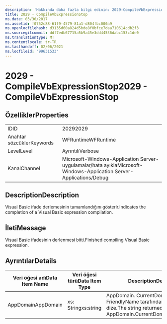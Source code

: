 ```yaml
---
description: 'Hakkında daha fazla bilgi edinin: 2029-CompileVbExpressionStop'
title: 2029 - CompileVbExpressionStop
ms.date: 03/30/2017
ms.assetid: f0752c88-61f9-4579-81a1-d804fbc000a9
ms.openlocfilehash: d3135d60a824d5bde8f0bfce7daa710614cdb2f3
ms.sourcegitcommit: ddf7edb67715a5b9a45e3dd44536dabc153c1de0
ms.translationtype: MT
ms.contentlocale: tr-TR
ms.lasthandoff: 02/06/2021
ms.locfileid: "99631533"
---
```

# <a name="2029---compilevbexpressionstop"></a><span data-ttu-id="99c07-103">2029 - CompileVbExpressionStop</span><span class="sxs-lookup"><span data-stu-id="99c07-103">2029 - CompileVbExpressionStop</span></span>

## <a name="properties"></a><span data-ttu-id="99c07-104">Özellikler</span><span class="sxs-lookup"><span data-stu-id="99c07-104">Properties</span></span>  
  
|||  
|-|-|  
|<span data-ttu-id="99c07-105">ID</span><span class="sxs-lookup"><span data-stu-id="99c07-105">ID</span></span>|<span data-ttu-id="99c07-106">2029</span><span class="sxs-lookup"><span data-stu-id="99c07-106">2029</span></span>|  
|<span data-ttu-id="99c07-107">Anahtar sözcükler</span><span class="sxs-lookup"><span data-stu-id="99c07-107">Keywords</span></span>|<span data-ttu-id="99c07-108">WFRuntime</span><span class="sxs-lookup"><span data-stu-id="99c07-108">WFRuntime</span></span>|  
|<span data-ttu-id="99c07-109">Level</span><span class="sxs-lookup"><span data-stu-id="99c07-109">Level</span></span>|<span data-ttu-id="99c07-110">Ayrıntılı</span><span class="sxs-lookup"><span data-stu-id="99c07-110">Verbose</span></span>|  
|<span data-ttu-id="99c07-111">Kanal</span><span class="sxs-lookup"><span data-stu-id="99c07-111">Channel</span></span>|<span data-ttu-id="99c07-112">Microsoft-Windows-Application Server-uygulamalar/hata ayıkla</span><span class="sxs-lookup"><span data-stu-id="99c07-112">Microsoft-Windows-Application Server-Applications/Debug</span></span>|  
  
## <a name="description"></a><span data-ttu-id="99c07-113">Description</span><span class="sxs-lookup"><span data-stu-id="99c07-113">Description</span></span>  

 <span data-ttu-id="99c07-114">Visual Basic ifade derlemesinin tamamlandığını gösterir.</span><span class="sxs-lookup"><span data-stu-id="99c07-114">Indicates the completion of a Visual Basic expression compilation.</span></span>  
  
## <a name="message"></a><span data-ttu-id="99c07-115">İleti</span><span class="sxs-lookup"><span data-stu-id="99c07-115">Message</span></span>  

 <span data-ttu-id="99c07-116">Visual Basic ifadesinin derlenmesi bitti.</span><span class="sxs-lookup"><span data-stu-id="99c07-116">Finished compiling Visual Basic expression.</span></span>  
  
## <a name="details"></a><span data-ttu-id="99c07-117">Ayrıntılar</span><span class="sxs-lookup"><span data-stu-id="99c07-117">Details</span></span>  
  
|<span data-ttu-id="99c07-118">Veri öğesi adı</span><span class="sxs-lookup"><span data-stu-id="99c07-118">Data Item Name</span></span>|<span data-ttu-id="99c07-119">Veri öğesi türü</span><span class="sxs-lookup"><span data-stu-id="99c07-119">Data Item Type</span></span>|<span data-ttu-id="99c07-120">Description</span><span class="sxs-lookup"><span data-stu-id="99c07-120">Description</span></span>|  
|--------------------|--------------------|-----------------|  
|<span data-ttu-id="99c07-121">AppDomain</span><span class="sxs-lookup"><span data-stu-id="99c07-121">AppDomain</span></span>|<span data-ttu-id="99c07-122">xs: String</span><span class="sxs-lookup"><span data-stu-id="99c07-122">xs:string</span></span>|<span data-ttu-id="99c07-123">AppDomain. CurrentDomain. FriendlyName tarafından döndürülen dize.</span><span class="sxs-lookup"><span data-stu-id="99c07-123">The string returned by AppDomain.CurrentDomain.FriendlyName.</span></span>|

